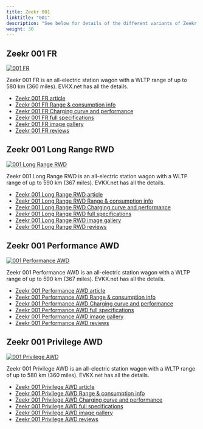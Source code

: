 ```yaml
---
title: Zeekr 001
linktitle: "001"
description: "See below for details of the different variants of Zeekr 001"
weight: 30
---
```

## Zeekr 001 FR

<a href="/models/zeekr/001/001_fr/"><img src="https://media.evkx.net/multimedia/models/zeekr/001/001_fr/main_1_st.jpeg" class="img-fluid" alt="001 FR" ></a>

Zeekr 001 FR is an all-electric station wagon with a WLTP range of up to 580 km (360 miles). EVKX.net has all the details. 

- [Zeekr 001 FR article](/models/zeekr/001/001_fr/)
- [Zeekr 001 FR Range & consumption info](/models/zeekr/001/001_fr/rangeandconsumption)
- [Zeekr 001 FR Charging curve and performance](/models/zeekr/001/001_fr/chargingcurve)
- [Zeekr 001 FR full specifications](/models/zeekr/001/001_fr/specifications)
- [Zeekr 001 FR image gallery](/models/zeekr/001/001_fr/gallery)
- [Zeekr 001 FR reviews](/models/zeekr/001/001_fr/reviews)

## Zeekr 001 Long Range RWD

<a href="/models/zeekr/001/001_long_range_rwd/"><img src="https://media.evkx.net/multimedia/models/zeekr/001/001_long_range_rwd/main_1_st.jpg" class="img-fluid" alt="001 Long Range RWD" ></a>

Zeekr 001 Long Range RWD is an all-electric station wagon with a WLTP range of up to 590 km (367 miles). EVKX.net has all the details. 

- [Zeekr 001 Long Range RWD article](/models/zeekr/001/001_long_range_rwd/)
- [Zeekr 001 Long Range RWD Range & consumption info](/models/zeekr/001/001_long_range_rwd/rangeandconsumption)
- [Zeekr 001 Long Range RWD Charging curve and performance](/models/zeekr/001/001_long_range_rwd/chargingcurve)
- [Zeekr 001 Long Range RWD full specifications](/models/zeekr/001/001_long_range_rwd/specifications)
- [Zeekr 001 Long Range RWD image gallery](/models/zeekr/001/001_long_range_rwd/gallery)
- [Zeekr 001 Long Range RWD reviews](/models/zeekr/001/001_long_range_rwd/reviews)

## Zeekr 001 Performance AWD

<a href="/models/zeekr/001/001_performance_awd/"><img src="https://media.evkx.net/multimedia/models/zeekr/001/001_performance_awd/main_1_st.jpg" class="img-fluid" alt="001 Performance AWD" ></a>

Zeekr 001 Performance AWD is an all-electric station wagon with a WLTP range of up to 590 km (367 miles). EVKX.net has all the details. 

- [Zeekr 001 Performance AWD article](/models/zeekr/001/001_performance_awd/)
- [Zeekr 001 Performance AWD Range & consumption info](/models/zeekr/001/001_performance_awd/rangeandconsumption)
- [Zeekr 001 Performance AWD Charging curve and performance](/models/zeekr/001/001_performance_awd/chargingcurve)
- [Zeekr 001 Performance AWD full specifications](/models/zeekr/001/001_performance_awd/specifications)
- [Zeekr 001 Performance AWD image gallery](/models/zeekr/001/001_performance_awd/gallery)
- [Zeekr 001 Performance AWD reviews](/models/zeekr/001/001_performance_awd/reviews)

## Zeekr 001 Privilege AWD

<a href="/models/zeekr/001/001_privilege_awd/"><img src="https://media.evkx.net/multimedia/models/zeekr/001/001_privilege_awd/main_1_st.jpg" class="img-fluid" alt="001 Privilege AWD" ></a>

Zeekr 001 Privilege AWD is an all-electric station wagon with a WLTP range of up to 580 km (360 miles). EVKX.net has all the details. 

- [Zeekr 001 Privilege AWD article](/models/zeekr/001/001_privilege_awd/)
- [Zeekr 001 Privilege AWD Range & consumption info](/models/zeekr/001/001_privilege_awd/rangeandconsumption)
- [Zeekr 001 Privilege AWD Charging curve and performance](/models/zeekr/001/001_privilege_awd/chargingcurve)
- [Zeekr 001 Privilege AWD full specifications](/models/zeekr/001/001_privilege_awd/specifications)
- [Zeekr 001 Privilege AWD image gallery](/models/zeekr/001/001_privilege_awd/gallery)
- [Zeekr 001 Privilege AWD reviews](/models/zeekr/001/001_privilege_awd/reviews)

